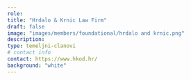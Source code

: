```yaml
---
role: 
title: "Hrdalo & Krnic Law Firm"
draft: false
image: "images/members/foundational/hrdalo and krnic.png"
description: 
type: temeljni-clanovi
# contact info
contact: https://www.hkod.hr/
background: "white"
---
```


